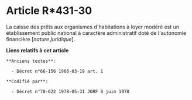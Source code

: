 # Article R*431-30

La caisse des prêts aux organismes d'habitations à loyer modéré est un établissement public national à caractère
administratif doté de l'autonomie financière [*nature juridique*].

**Liens relatifs à cet article**

	**Anciens textes**:

	  - Décret n°66-156 1966-03-19 art. 1

	**Codifié par**:

	  - Décret n°78-622 1978-05-31 JORF 8 juin 1978
